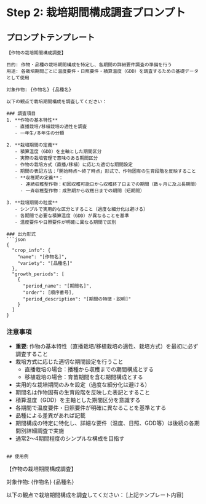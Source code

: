 # Step 2: 栽培期間構成調査プロンプト

## プロンプトテンプレート

```
【作物の栽培期間構成調査】

目的: 作物・品種の栽培期間構成を特定し、各期間の詳細要件調査の準備を行う
用途: 各栽培期間ごとに温度要件・日照要件・積算温度（GDD）を調査するための基礎データとして使用

対象作物: {作物名} {品種名}

以下の観点で栽培期間構成を調査してください：

### 調査項目
1. **作物の基本特性**
   - 直播栽培/移植栽培の適性を調査
   - 一年生/多年生の分類

2. **栽培期間の定義**
   - 積算温度（GDD）を主軸とした期間区分
   - 実際の栽培管理で意味のある期間区分
   - 作物の栽培方式（直播/移植）に応じた適切な期間設定
   - 期間の表記方法：「開始時点〜終了時点」形式で、作物固有の生育段階を反映すること
   - **収穫期の定義**：
     - 連続収穫型作物：初回収穫可能日から収穫終了日までの期間（数ヶ月に及ぶ長期間）
     - 一斉収穫型作物：成熟期から収穫日までの期間（短期間）

3. **栽培期間の粒度**
   - シンプルで実用的な区分とすること（過度な細分化は避ける）
   - 各期間で必要な積算温度（GDD）が異なることを基準
   - 温度要件や日照要件が明確に異なる期間で区別

### 出力形式
```json
{
  "crop_info": {
    "name": "[作物名]",
    "variety": "[品種名]"
  },
  "growth_periods": [
    {
      "period_name": "[期間名]",
      "order": [順序番号],
      "period_description": "[期間の特徴・説明]"
    }
  ]
}
```

### 注意事項
- **重要**: 作物の基本特性（直播栽培/移植栽培の適性、栽培方式）を最初に必ず調査すること
- 栽培方式に応じた適切な期間設定を行うこと
  - 直播栽培の場合：播種から収穫までの期間構成とする
  - 移植栽培の場合：育苗期間を含む期間構成とする
- 実用的な栽培期間のみを設定（過度な細分化は避ける）
- 期間名は作物固有の生育段階を反映した表記とすること
- 積算温度（GDD）を主軸とした期間区分を意識する
- 各期間で温度要件・日照要件が明確に異なることを基準とする
- 品種による差異があれば記載
- 期間構成の特定に特化し、詳細な要件（温度、日照、GDD等）は後続の各期間別詳細調査で実施
- 通常2〜4期間程度のシンプルな構成を目指す
```

## 使用例

```
【作物の栽培期間構成調査】

対象作物: {作物名} {品種名}

以下の観点で栽培期間構成を調査してください：
[上記テンプレート内容]
```
